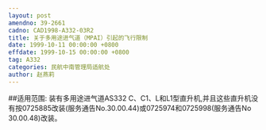 ```yaml
---
layout: post
amendno: 39-2661
cadno: CAD1998-A332-03R2
title: 关于多用途进气道（MPAI）引起的飞行限制
date: 1999-10-11 00:00:00 +0800
effdate: 1999-10-15 00:00:00 +0800
tag: A332
categories: 民航中南管理局适航处
author: 赵燕莉
---
```


##适用范围:
装有多用途进气道AS332 C、C1、L和L1型直升机,并且这些直升机没有按0725885改装(服务通告No.30.00.44)或0725974和0725998(服务通告No 30.00.48)改装。

